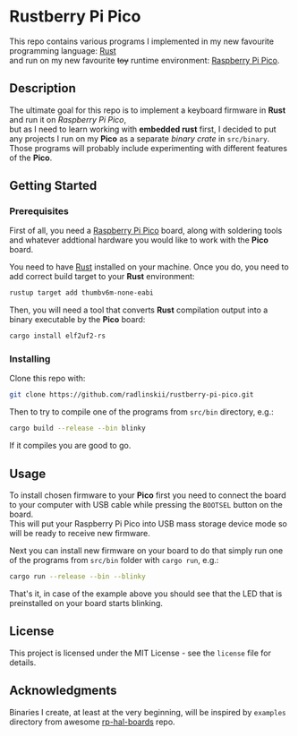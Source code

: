 # Rustberry Pi Pico 

This repo contains various programs I implemented in my new favourite programming language: [Rust](https://www.rust-lang.org)<br/> and run on my new favourite ~~toy~~ runtime environment: [Raspberry Pi Pico](https://www.raspberrypi.com/products/raspberry-pi-pico/).

## Description

The ultimate goal for this repo is to implement a keyboard firmware in **Rust** and run it on *Raspberry Pi Pico*,<br/>
but as I need to learn working with **embedded rust** first, I decided to put any projects I run on my **Pico** as a separate *binary crate* in `src/binary`. Those programs will probably include experimenting with different features of the **Pico**.

## Getting Started

### Prerequisites

First of all, you need a [Raspberry Pi Pico](https://www.raspberrypi.com/products/raspberry-pi-pico/) board, along with soldering tools and whatever addtional hardware you would like to work with the **Pico** board.

You need to have [Rust](https://www.rust-lang.org/tools/install) installed on your machine.
Once you do, you need to add correct build target to your **Rust** environment: 
```sh
rustup target add thumbv6m-none-eabi
```
Then, you will need a tool that converts **Rust** compilation output into a binary executable by the **Pico** board:
```sh
cargo install elf2uf2-rs
```

### Installing

Clone this repo with:
```sh
git clone https://github.com/radlinskii/rustberry-pi-pico.git
```

Then to try to compile one of the programs from `src/bin` directory, e.g.:
```sh
cargo build --release --bin blinky
```

If it compiles you are good to go.

## Usage

To install chosen firmware to your **Pico** first you need to connect the board to your computer with USB cable while pressing the `BOOTSEL` button on the board.<br/>
This will put your Raspberry Pi Pico into USB mass storage device mode so will be ready to receive new firmware.

Next you can install new firmware on your board to do that simply run one of the programs from `src/bin` folder with `cargo run`, e.g.:
```sh
cargo run --release --bin --blinky
```

That's it, in case of the example above you should see that the LED that is preinstalled on your board starts blinking.

## License

This project is licensed under the MIT License - see the `license` file for details.

## Acknowledgments

Binaries I create, at least at the very beginning, will be inspired by `examples` directory from awesome [rp-hal-boards](https://github.com/rp-rs/rp-hal-boards/tree/main/boards/rp-pico) repo.
